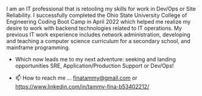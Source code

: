 I am an IT professional that is retooling my skills for work in Dev/Ops or Site Reliability.   I successfully completed the Ohio State University College of Engineering Coding Boot Camp in April 2022 which helped me realize my desire to work with backend technologies related to IT operations.   My previous IT work experience includes network administration, developing and teaching a computer science curriculum for a secondary school, and mainframe programming. 

-  Which now leads me to my next adventure: seeking and landing opportunities SRE, Application/Production Support or Dev/Ops!

- 📫 How to reach me ... finatammy@gmail.com or https://www.linkedin.com/in/tammy-fina-b53402212/

<!---
trfina/trfina is a ✨ special ✨ repository because its `README.md` (this file) appears on your GitHub profile.
You can click the Preview link to take a look at your changes.
--->
